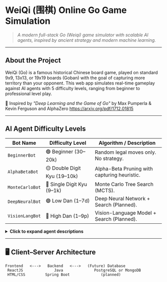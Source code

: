 # WeiQi (围棋) Online Go Game Simulation

> _A modern full-stack Go (Weiqi) game simulator with scalable AI agents, inspired by ancient strategy and modern machine learning._

---

## About the Project

WeiQi (Go) is a famous historical Chinese board game, played on standard 9x9, 13x13, or 19x19 boards (Goban) with the goal of capturing more territory than your opponent.
This web app simulates real-time gameplay against AI agents with 5 difficulty levels, ranging from beginner to professional level play.

📜 Inspired by *"Deep Learning and the Game of Go"* by Max Pumperla & Kevin Ferguson and AlphaZero https://arxiv.org/pdf/1712.01815

---

## AI Agent Difficulty Levels

|  Bot Name         |  Difficulty Level         |  Algorithm / Description |
|--------------------|-----------------------------|----------------------------|
| `BeginnerBot`      | 🟢 Beginner (30–20k)         | Random legal moves only. No strategy. |
| `AlphaBetaBot`     | 🟡 Double Digit Kyu (19–10k) | Alpha-Beta Pruning with capturing heuristic. |
| `MonteCarloBot`    | 🔵 Single Digit Kyu (9–1k)   | Monte Carlo Tree Search (MCTS). |
| `DeepNeuralBot`    | 🟣 Low Dan (1–7d)            | Deep Neural Network + Search (Planned). |
| `VisionLangBot`    | 🔴 High Dan (1–9p)           | Vision-Language Model + Search (Planned). |

<details>
<summary><strong>Click to expand agent descriptions</strong></summary>

### BeginnerBot
- Picks a random legal move.
- No evaluation performed.

### AlphaBetaBot
- Uses Minimax + Alpha-Beta Pruning.
- Evaluates moves by:
  - Exploring move trees to a fixed depth.
  - Prioritizing moves that capture opponent stones.
  - Avoiding unproductive branches via pruning.

### MonteCarloBot
- Uses MCTS with the 4-step process:
  1. **Selection:** Traverse using UCT.
  2. **Expansion:** Add new random child node.
  3. **Simulation:** Roll out games with BeginnerBot.
  4. **Backpropagation:** Update stats recursively.
- Selects move with highest win rate after the rollouts.

### DeepNeuralBot (Planned)
- CNN or GNN-based evaluation.
- Faster search via heuristic guidance.

### VisionLangBot (Planned)
- Vision-Language model to understand patterns.
- Paired with classical search (e.g., MCTS, Alpha-Beta).
- Intended to simulate professional play quality.

</details>

---

## 🖥️ Client–Server Architecture

```plaintext
Frontend   <--->   Backend   <--->   (Future) Database
 ReactJS              Java              PostgreSQL or MongoDB
 HTML/CSS         Spring Boot              (planned)
